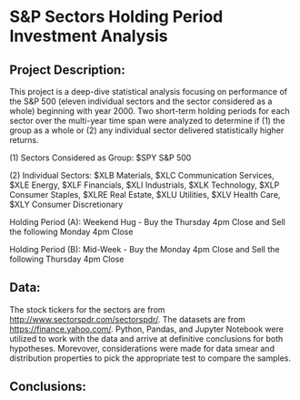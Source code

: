 # S&P Sectors Holding Period Investment Analysis

## Project Description: 
This project is a deep-dive statistical analysis focusing on performance of the S&P 500 (eleven individual sectors and the sector considered as a whole) beginning with year 2000. Two short-term holding periods for each sector over the multi-year time span were analyzed to determine if (1) the group as a whole or (2) any individual sector  delivered statistically higher returns.   

(1) Sectors Considered as Group: $SPY S&P 500

(2) Individual Sectors: $XLB Materials, $XLC Communication Services, $XLE Energy, $XLF Financials, $XLI Industrials, $XLK Technology, $XLP Consumer Staples, $XLRE Real Estate, $XLU Utilities, $XLV Health Care, $XLY Consumer Discretionary

Holding Period (A): Weekend Hug - Buy the Thursday 4pm Close and Sell the following Monday 4pm Close

Holding Period (B): Mid-Week - Buy the Monday 4pm Close and Sell the following Thursday 4pm Close




## Data: 
The stock tickers for the sectors are from http://www.sectorspdr.com/sectorspdr/. The datasets are from https://finance.yahoo.com/. Python, Pandas, and Jupyter Notebook were utilized to work with the data and arrive at definitive conclusions for both hypotheses. Morevover, considerations were made for data smear and distribution properties to pick the appropriate test to compare the samples.





## Conclusions:

